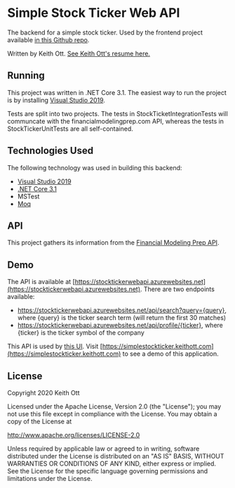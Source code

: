 # Simple Stock Ticker Web API

The backend for a simple stock ticker.  Used by the frontend project available [in this Github repo](https://github.com/ducttape12/StockTickerUI).

Written by Keith Ott.  [See Keith Ott's resume here.](https://simplestockticker.keithott.com/ott-keith-resume-2020.pdf)

## Running

This project was written in .NET Core 3.1.  The easiest way to run the project is by installing [Visual Studio 2019](https://visualstudio.microsoft.com/vs/).

Tests are split into two projects.  The tests in StockTicketIntegrationTests will communcate with the financialmodelingprep.com API, whereas the tests in StockTickerUnitTests are all self-contained.

## Technologies Used

The following technology was used in building this backend:

* [Visual Studio 2019](https://visualstudio.microsoft.com/vs/)
* [.NET Core 3.1](https://dotnet.microsoft.com/)
* MSTest
* [Moq](https://github.com/moq/moq4)

## API

This project gathers its information from the [Financial Modeling Prep API](https://financialmodelingprep.com/developer/docs/).

## Demo

The API is available at [https://stocktickerwebapi.azurewebsites.net](https://stocktickerwebapi.azurewebsites.net).  There are two endpoints available:

* https://stocktickerwebapi.azurewebsites.net/api/search?query={query}, where {query} is the ticker search term (will return the first 30 matches)
* https://stocktickerwebapi.azurewebsites.net/api/profile/{ticker}, where {ticker} is the ticker symbol of the company

This API is used by [this UI](https://github.com/ducttape12/StockTickerUI).  Visit [https://simplestockticker.keithott.com](https://simplestockticker.keithott.com) to see a demo of this application.

## License

Copyright 2020 Keith Ott

Licensed under the Apache License, Version 2.0 (the "License"); you may not use this file except in compliance with the License. You may obtain a copy of the License at

http://www.apache.org/licenses/LICENSE-2.0

Unless required by applicable law or agreed to in writing, software distributed under the License is distributed on an "AS IS" BASIS, WITHOUT WARRANTIES OR CONDITIONS OF ANY KIND, either express or implied. See the License for the specific language governing permissions and limitations under the License.